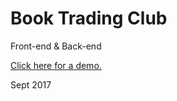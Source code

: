 # Book Trading Club

Front-end & Back-end

[Click here for a demo.](https://book-trade-club.herokuapp.com)

Sept 2017 